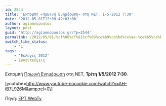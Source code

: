 ```yaml
---
id: 2544
title: 'Εκπομπή «Πρωινή Ενημέρωση» στη ΝΕΤ, 1-5-2012 7:30'
date: '2012-05-01T12:00:42+03:00'
author: agiannopoulos
layout: post
guid: 'http://agiannopoulos.gr/?p=2544'
permalink: /2012/05/01/%cf%80%cf%81%cf%89%ce%b9%ce%bd%ce%ae-%ce%b5%ce%bd%ce%b7%ce%bc%ce%ad%cf%81%cf%89%cf%83%ce%b7-%ce%bd%ce%b5%cf%84/
switch_like_status:
    - '1'
tags:
    - 'Εκλογές 2012'
    - Συνεντεύξεις
---
```


Εκπομπή [Πρωινή Ενημέρωση](http://tvradio.ert.gr/details.asp?pid=3364149&chid=9) στη ΝΕΤ, **Τρίτη 1/5/2012 7:30**.

\[youtube=http://www.youtube-nocookie.com/watch?v=AH-iB7L926M&amp;rel=0\]

Πηγή: [ΕΡΤ WebTv](http://www.ert.gr/webtv/index.php/component/k2/item/3742-giannopoulos-ananiadis-kolokouris-01-05-2012.html)